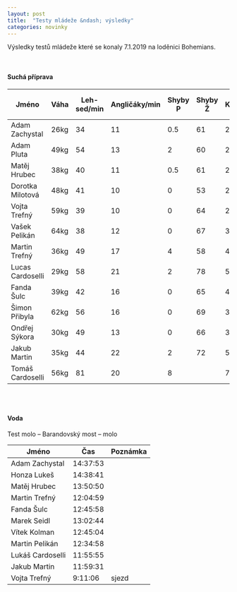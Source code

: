```yaml
---
layout: post
title:  "Testy mládeže &ndash; výsledky"
categories: novinky
---
```


Výsledky testů mládeže které se konaly 7.1.2019 na loděnici Bohemians.

<br>

#### Suchá příprava

| Jméno | Váha | Leh-sed/min | Angličáky/min | Shyby P | Shyby Ž | Kliky/min | Sprint | Sprint + kotoul | 10 kol |
| ----- | ---- | ------------| ------------- | ------- | --------| --------- | ------ | --------------- | -------|
| Adam Zachystal | 26kg | 34 | 11 | 0.5 | 61 | 28 | 12:48 | 17:20 | 3:42:00 |
| Adam Pluta | 49kg | 54 | 13 | 2 | 60 | 29 | 11:48 | 15:59 | 3:58:00 |
| Matěj Hrubec | 38kg | 40 | 11 | 0.5 | 61 | 24 | 13:54 | 18:34 | 3:55:00 |
| Dorotka Milotová | 48kg | 41 | 10 | 0 | 53 | 25 | 11:59 | 16:27 | 3:50:00 |
| Vojta Trefný | 59kg | 39 | 10 | 0 | 64 | 27 | 11:27 | 16:46 | 3:30:00 |
| Vašek Pelikán | 64kg | 38 | 12 | 0 | 67 | 31 | 12:59 | 16:59 | 3:56:00 |
| Martin Trefný | 36kg | 49 | 17 | 4 | 58 | 46 | 12:01 | 15:44 | 3:20:00 |
| Lucas Cardoselli | 29kg | 58 | 21 | 2 | 78 | 57 | 11:59 | 14:40 | 3:23:00 |
| Fanda Šulc | 39kg | 42 | 16 | 0 | 65 | 47 | 11:00 | 15:50 | 3:27:00 |
| Šimon Přibyla | 62kg | 56 | 16 | 0 | 69 | 34 | 10:52 | 14:00 | 3:03:00 |
| Ondřej Sýkora | 30kg | 49 | 13 | 0 | 66 | 33 | 12:58 | 16:55 | 3:55:00 |
| Jakub Martin | 35kg | 44 | 22 | 2 | 72 | 56 | 12:51 | 15:59 | 3:51:00 |
| Tomáš Cardoselli | 56kg | 81 | 20 | 8 | | 71 | 10:49 | 12:58 | 2:45:00 |

<br><br>

#### Voda

Test molo &ndash; Barandovský most &ndash; molo

| Jméno | Čas | Poznámka |
| ----- | --- | -------- |
| Adam Zachystal | 14:37:53 | |
| Honza Lukeš | 14:38:41 | |
| Matěj Hrubec | 13:50:50 | |
| Martin Trefný | 12:04:59 | |
| Fanda Šulc | 12:45:58 | |
| Marek Seidl | 13:02:44 | |
| Vítek Kolman | 12:45:04 | |
| Martin Pelikán | 12:34:58 | |
| Lukáš Cardoselli | 11:55:55 | |
| Jakub Martin | 11:59:31 | |
| Vojta Trefný | 9:11:06 | sjezd |

